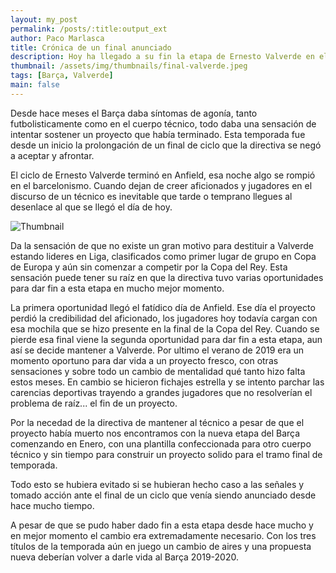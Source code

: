 ```yaml
---
layout: my_post
permalink: /posts/:title:output_ext
author: Paco Marlasca
title: Crónica de un final anunciado
description: Hoy ha llegado a su fin la etapa de Ernesto Valverde en el Barça, sin embargo el ciclo había terminado hacía mucho tiempo.
thumbnail: /assets/img/thumbnails/final-valverde.jpeg
tags: [Barça, Valverde]
main: false
---
```


Desde hace meses el Barça daba síntomas de agonía, tanto futbolisticamente como en el cuerpo técnico, todo daba una sensación de intentar sostener un proyecto que había terminado. Esta temporada fue desde un inicio la prolongación de un final de ciclo que la directiva se negó a aceptar y afrontar.

El ciclo de Ernesto Valverde terminó en Anfield, esa noche algo se rompió en el barcelonismo. Cuando dejan de creer aficionados y jugadores en el discurso de un técnico es inevitable que tarde o temprano llegues al desenlace al que se llegó el día de hoy.

<img src="{{page.thumbnail}}" alt="Thumbnail" class="img-thumbnail blog-image box-shadow">

Da la sensación de que no existe un gran motivo para destituir a Valverde estando lideres en Liga, clasificados como primer lugar de grupo en Copa de Europa y aún sin comenzar a competir por la Copa del Rey. Esta sensación puede tener su raíz en que la directiva tuvo varias oportunidades para dar fin a esta etapa en mucho mejor momento.

La primera oportunidad llegó el fatídico día de Anfield. Ese día el proyecto perdió la credibilidad del aficionado, los jugadores hoy todavía cargan con esa mochila que se hizo presente en la final de la Copa del Rey. Cuando se pierde esa final viene la segunda oportunidad para dar fin a esta etapa, aun así se decide mantener a Valverde. Por ultimo el verano de 2019 era un momento oportuno para dar vida a un proyecto fresco, con otras sensaciones y sobre todo un cambio de mentalidad qué tanto hizo falta estos meses. En cambio se hicieron fichajes estrella y se intento parchar las carencias deportivas trayendo a grandes jugadores que no resolverían el problema de raíz... el fin de un proyecto.

Por la necedad de la directiva de mantener al técnico a pesar de que el proyecto había muerto nos encontramos con la nueva etapa del Barça comenzando en Enero, con una plantilla confeccionada para otro cuerpo técnico y sin tiempo para construir un proyecto solido para el tramo final de temporada.

Todo esto se hubiera evitado si se hubieran hecho caso a las señales y tomado acción ante el final de un ciclo que venía siendo anunciado desde hace mucho tiempo.

A pesar de que se pudo haber dado fin a esta etapa desde hace mucho y en mejor momento el cambio era extremadamente necesario. Con los tres títulos de la temporada aún en juego un cambio de aires y una propuesta nueva deberían volver a darle vida al Barça 2019-2020.